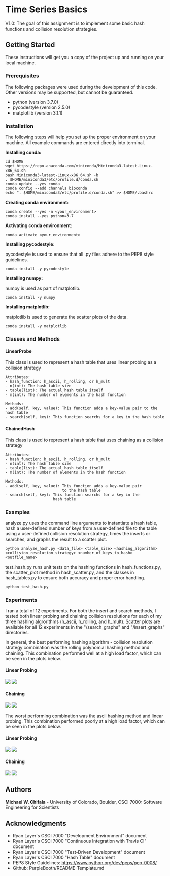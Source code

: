 # Time Series Basics
V1.0: The goal of this assignment is to implement some basic hash functions and collision resolution strategies. 

## Getting Started

These instructions will get you a copy of the project up and running on your local machine.

### Prerequisites

The following packages were used during the development of this code. Other versions may be supported, but cannot be guaranteed.

- python (version 3.7.0)
- pycodestyle (version 2.5.0)
- matplotlib (version 3.1.1)

### Installation

The following steps will help you set up the proper environment on your machine. All example commands are entered directly into terminal.

**Installing conda:**

```
cd $HOME
wget https://repo.anaconda.com/miniconda/Miniconda3-latest-Linux-x86_64.sh
bash Miniconda3-latest-Linux-x86_64.sh -b
. $HOME/miniconda3/etc/profile.d/conda.sh
conda update --yes conda
conda config --add channels bioconda
echo ". $HOME/miniconda3/etc/profile.d/conda.sh" >> $HOME/.bashrc
```

**Creating conda environment:**

```
conda create --yes -n <your_environment>
conda install --yes python=3.7
```

**Activating conda environment:**

```
conda activate <your_environment>
```

**Installing pycodestyle:**

pycodestyle is used to ensure that all .py files adhere to the PEP8 style guidelines.

```
conda install -y pycodestyle
```

**Installing numpy:**

numpy is used as part of matplotlib.

```
conda install -y numpy
```

**Installing matplotlib:**

matplotlib is used to generate the scatter plots of the data.

```
conda install -y matplotlib
```

### Classes and Methods

#### LinearProbe
This class is used to represent a hash table that uses linear probing as a collision strategy

    Attributes:
    - hash_function: h_ascii, h_rolling, or h_mult
    - n(int): The hash table size
    - table(list): The actual hash table itself
    - m(int): The number of elements in the hash function

    Methods:
    - add(self, key, value): This function adds a key-value pair to the hash table
    - search(self, key): This function searchs for a key in the hash table
    
#### ChainedHash
This class is used to represent a hash table that uses chaining as a collision strategy

    Attributes:
    - hash_function: h_ascii, h_rolling, or h_mult
    - n(int): The hash table size
    - table(list): The actual hash table itself
    - m(int): The number of elements in the hash function

    Methods:
    - add(self, key, value): This function adds a key-value pair
                             to the hash table
    - search(self, key): This function searchs for a key in the
                         hash table

### Examples

analyze.py uses the command line arguments to instantiate a hash table, hash a user-defined number of keys from a user-defined file to the table using a user-defined collision resolution strategy, times the inserts or searches, and graphs the result to a scatter plot.

```
python analyze_hash.py <data_file> <table_size> <hashing_algorithm> <collision_resolution_strategy> <number_of_keys_to_hash> <outfile_name>
```

test_hash.py runs unit tests on the hashing functions in hash_functions.py, the scatter_plot method in hash_scatter.py, and the classes in hash_tables.py to ensure both accuracy and proper error handling.

```
python test_hash.py
```

### Experiments
I ran a total of 12 experiments. For both the insert and search methods, I tested both linear probing and chaining collision resolutions for each of my three hashing algrorithms (h_ascii, h_rolling, and h_mult). Scatter plots are available for all 12 experiments in the "/search_graphs" and "/insert_graphs" directories. 

In general, the best performing hashing algorithm - collision resolution strategy combination was the rolling polynomial hashing method and chaining. This combination performed well at a high load factor, which can be seen in the plots below. 

#### Linear Probing
![](/insert_graphs/h_rolling_chaining.png)
![](/search_graphs/h_rolling_chaining.png)


#### Chaining
![](/insert_graphs/h_rolling_chaining.png)
![](/search_graphs/h_rolling_chaining.png)


The worst performing combination was the ascii hashing method and linear probing. This combination performed poorly at a high load factor, which can be seen in the plots below. 

#### Linear Probing
![](/insert_graphs/h_ascii_linear_probing.png)
![](/search_graphs/h_ascii_linear_probing.png)


#### Chaining
![](/insert_graphs/h_ascii_linear_probing.png)
![](/search_graphs/h_ascii_linear_probing.png)

## Authors

**Michael W. Chifala** - University of Colorado, Boulder, CSCI 7000: Software Engineering for Scientists


## Acknowledgments

* Ryan Layer's CSCI 7000 "Development Environment" document
* Ryan Layer's CSCI 7000 "Continuous Integration with Travis CI" document
* Ryan Layer's CSCI 7000 "Test-Driven Development" document
* Ryan Layer's CSCI 7000 "Hash Table" document
* PEP8 Style Guidelines: https://www.python.org/dev/peps/pep-0008/
* Github: PurpleBooth/README-Template.md
